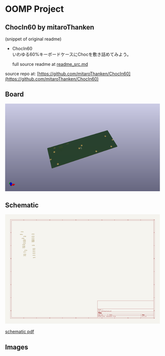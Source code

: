 # OOMP Project  
## ChocIn60  by mitaroThanken  
  
(snippet of original readme)  
  
- ChocIn60  
いわゆる60%キーボードケースにChocを敷き詰めてみよう。  
  
  full source readme at [readme_src.md](readme_src.md)  
  
source repo at: [https://github.com/mitaroThanken/ChocIn60](https://github.com/mitaroThanken/ChocIn60)  
## Board  
  
[![working_3d.png](working_3d_600.png)](working_3d.png)  
## Schematic  
  
[![working_schematic.png](working_schematic_600.png)](working_schematic.png)  
  
[schematic pdf](working_schematic.pdf)  
## Images  
